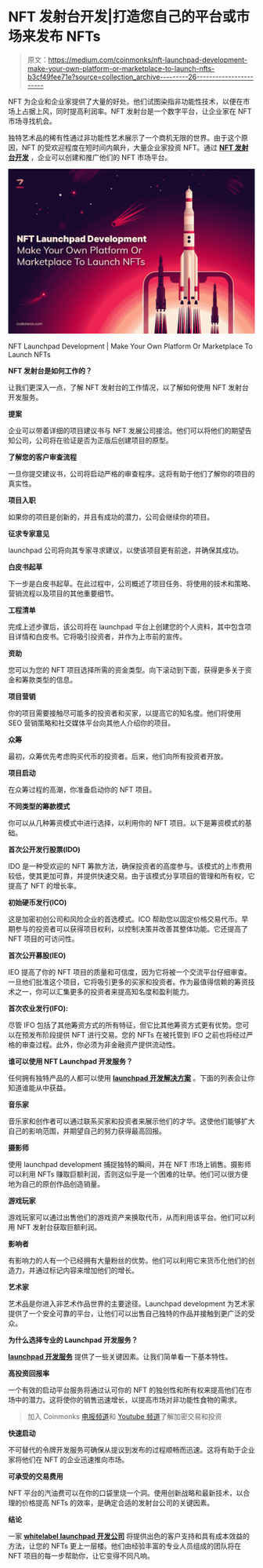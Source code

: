# NFT 发射台开发|打造您自己的平台或市场来发布 NFTs

> 原文：<https://medium.com/coinmonks/nft-launchpad-development-make-your-own-platform-or-marketplace-to-launch-nfts-b3cf49fee71e?source=collection_archive---------26----------------------->

NFT 为企业和企业家提供了大量的好处。他们试图染指非功能性技术，以便在市场上占据上风，同时提高利润率。NFT 发射台是一个数字平台，让企业家在 NFT 市场寻找机会。

独特艺术品的稀有性通过非功能性艺术展示了一个商机无限的世界。由于这个原因，NFT 的受欢迎程度在短时间内飙升，大量企业家投资 NFT。通过 [**NFT 发射台开发**](https://www.codezeros.com/services/launchpad-development-services) ，企业可以创建和推广他们的 NFT 市场平台。

![](img/5c0be8c161c7b1ccb9c07121a0e59116.png)

NFT Launchpad Development | Make Your Own Platform Or Marketplace To Launch NFTs

**NFT 发射台是如何工作的？**

让我们更深入一点，了解 NFT 发射台的工作情况，以了解如何使用 NFT 发射台开发服务。

**提案**

企业可以带着详细的项目建议书与 NFT 发展公司接洽。他们可以将他们的期望告知公司，公司将在验证是否为正版后创建项目的原型。

**了解您的客户审查流程**

一旦你提交建议书，公司将启动严格的审查程序。这将有助于他们了解你的项目的真实性。

**项目入职**

如果你的项目是创新的，并且有成功的潜力，公司会继续你的项目。

**征求专家意见**

launchpad 公司将向其专家寻求建议，以使该项目更有前途，并确保其成功。

**白皮书起草**

下一步是白皮书起草。在此过程中，公司概述了项目任务、将使用的技术和策略、营销流程以及项目的其他重要细节。

**工程清单**

完成上述步骤后，该公司将在 launchpad 平台上创建您的个人资料，其中包含项目详情和白皮书。它将吸引投资者，并作为上市前的宣传。

**资助**

您可以为您的 NFT 项目选择所需的资金类型。向下滚动到下面，获得更多关于资金和筹款类型的信息。

**项目营销**

你的项目需要接触尽可能多的投资者和买家，以提高它的知名度。他们将使用 SEO 营销策略和社交媒体平台向其他人介绍你的项目。

**众筹**

最初，众筹优先考虑购买代币的投资者。后来，他们向所有投资者开放。

**项目启动**

在众筹过程的高潮，你准备启动你的 NFT 项目。

**不同类型的筹款模式**

你可以从几种筹资模式中进行选择，以利用你的 NFT 项目。以下是筹资模式的基础。

**首次公开发行股票(IDO)**

IDO 是一种受欢迎的 NFT 筹款方法，确保投资者的高度参与。该模式的上市费用较低，使其更加可靠，并提供快速交易。由于该模式分享项目的管理和所有权，它提高了 NFT 的增长率。

**初始硬币发行(ICO)**

这是加密初创公司和风险企业的首选模式。ICO 帮助您以固定价格交易代币。早期参与的投资者可以获得项目权利，以控制决策并改善其整体功能。它还提高了 NFT 项目的可访问性。

**首次公开募股(IEO)**

IEO 提高了你的 NFT 项目的质量和可信度，因为它将被一个交流平台仔细审查。一旦他们批准这个项目，它将吸引更多的买家和投资者。作为最值得信赖的筹资技术之一，你可以汇集更多的投资者来提高知名度和盈利能力。

**首次农业发行(IFO):**

尽管 IFO 包括了其他筹资方式的所有特征，但它比其他筹资方式更有优势。您可以在预发布阶段提供 NFT 进行交易。您的 NFTs 在被托管到 IFO 之前也将经过严格的审查过程。此外，你必须为非金融资产提供流动性。

**谁可以使用 NFT Launchpad 开发服务？**

任何拥有独特产品的人都可以使用 [**launchpad 开发解决方案**](https://www.codezeros.com/services/launchpad-development-services) 。下面的列表会让你知道谁能从中获益。

**音乐家**

音乐家和创作者可以通过联系买家和投资者来展示他们的才华。这使他们能够扩大自己的影响范围，并期望自己的努力获得最高回报。

**摄影师**

使用 launchpad development 捕捉独特的瞬间，并在 NFT 市场上销售。摄影师可以利用 NFTs 赚取巨额利润，否则这似乎是一个困难的壮举。他们可以很方便地为自己的原创作品创造销量。

**游戏玩家**

游戏玩家可以通过出售他们的游戏资产来换取代币，从而利用该平台。他们可以利用 NFT 发射台获取巨额利润。

**影响者**

有影响力的人有一个已经拥有大量粉丝的优势。他们可以利用它来货币化他们的创造力，并通过标记内容来增加他们的增长。

**艺术家**

艺术品是你进入非艺术作品世界的主要途径。Launchpad development 为艺术家提供了一个安全可靠的平台，让他们可以出售自己独特的作品并接触到更广泛的受众。

**为什么选择专业的 Launchpad 开发服务？**

[**launchpad 开发服务**](https://www.codezeros.com/services/) 提供了一些关键因素。让我们简单看一下基本特性。

**高投资回报率**

一个有效的启动平台服务将通过认可你的 NFT 的独创性和所有权来提高他们在市场中的潜力。这将使你的销售迅速增长，以提高市场对非功能性食物的需求。

> 加入 Coinmonks [电报频道](https://t.me/coincodecap)和 [Youtube 频道](https://www.youtube.com/c/coinmonks/videos)了解加密交易和投资

**快速启动**

不可替代的令牌开发服务可确保从提议到发布的过程顺畅而迅速。这将有助于企业家将他们在 NFT 的企业迅速推向市场。

**可承受的交易费用**

NFT 平台的汽油费可以在你的口袋里烧一个洞。使用创新战略和最新技术，以合理的价格提高 NFTs 的效率，是确定合适的发射台公司的关键因素。

**结论**

一家 [**whitelabel launchpad 开发公司**](https://www.codezeros.com/services/launchpad-development-services) 将提供出色的客户支持和具有成本效益的方法，让您的 NFTs 更上一层楼。他们由经验丰富的专业人员组成的团队将在 NFT 项目的每一步帮助你，让它变得不同凡响。
